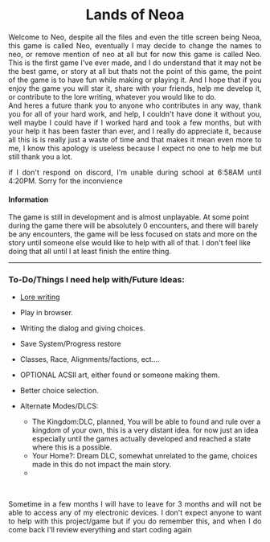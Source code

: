 
<h1 align="center">Lands of Neoa</h1>

<p align="justify">Welcome to Neo, despite all the files and even the title screen being Neoa, this game is called Neo, eventually I may decide to change the names to neo, or remove mention of neo at all but for now this game is called Neo. This is the first game I've ever made, and I do understand that it may not be the best game, or story at all but thats not the point of this game, the point of the game is to have fun while making or playing it. And I hope that if you enjoy the game you will star it, share with your friends, help me develop it, or contribute to the lore writing, whatever you would like to do.
<br>
And heres a future thank you to anyone who contributes in any way, thank you for all of your hard work, and help, I couldn't have done it without you, well maybe I could have if I worked hard and took a few months, but with your help it has been faster than ever, and I really do appreciate it, because all this is is really just a waste of time and that makes it mean even more to me, I know this apology is useless because I expect no one to help me but still thank you a lot.</p>

<p align="justify">if I don't respond on discord, I'm unable during school at 6:58AM until 4:20PM. Sorry for the inconvience</p>

<h4>Information</h4>

<p align="left">The game is still in development and is almost unplayable. At some point during the game there will be absolutely 0 encounters, and there will barely be any encounters, the game will be less focused on stats and more on the story until someone else would like to help with all of that. I don't feel like doing that all until I at least finish the entire thing.</p>

---------------------------------------------------------------


<h3> To-Do/Things I need help with/Future Ideas:</h3>

- <a href="https://github.com/DELUXEHUNTER/neo/blob/Master/Lore/Lore.md">Lore writing</a>
- Play in browser. 
- Writing the dialog and giving choices.
- Save System/Progress restore
- Classes, Race, Alignments/factions, ect.... 
- OPTIONAL ACSII art, either found or someone making them.
- Better choice selection.

- Alternate Modes/DLCS:
    - The Kingdom:DLC, planned, You will be able to found and rule over a kingdom of your own, this is a very distant idea. for now just an idea especially until the games actually developed and reached a state where this is a possible.
    - Your Home?: Dream DLC, somewhat unrelated to the game, choices made in this do not impact the main story.
    - 
<br>
<p align="justify">Sometime in a few months I will have to leave for 3 months and will not be able to access any of my electronic devices. I don't expect anyone to want to help with this project/game but if you do remember this, and when I do come back I'll review everything and start coding again</p>